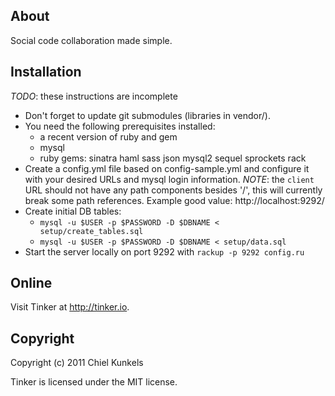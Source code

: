 About
-----
Social code collaboration made simple.

Installation
------------
*TODO*: these instructions are incomplete

* Don't forget to update git submodules (libraries in vendor/).
* You need the following prerequisites installed:
  + a recent version of ruby and gem
  + mysql
  + ruby gems: sinatra haml sass json mysql2 sequel sprockets rack
* Create a config.yml file based on config-sample.yml and configure it with your
  desired URLs and mysql login information.
  *NOTE*: the `client` URL should not have any path components besides '/', this will
  currently break some path references. Example good value:
  http://localhost:9292/
* Create initial DB tables:
  + `mysql -u $USER -p $PASSWORD -D $DBNAME < setup/create_tables.sql`
  + `mysql -u $USER -p $PASSWORD -D $DBNAME < setup/data.sql`
* Start the server locally on port 9292 with `rackup -p 9292 config.ru`

Online
------
Visit Tinker at http://tinker.io.

Copyright
---------
Copyright (c) 2011 Chiel Kunkels

Tinker is licensed under the MIT license.
